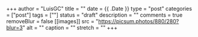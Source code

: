 +++
author = "LuisGC"
title = ""
date = {{ .Date }}
type = "post"
categories = ["post"]
tags = [""]
status = "draft"
description = ""
comments = true
removeBlur = false
[[images]]
  src = "https://picsum.photos/880/280?blur=3"
  alt = ""
  caption = ""
  stretch = ""
+++

<!--
<div class="slider-container">  
  {{< image classes="image slider-item" src="" title="" >}}
  {{< image classes="image slider-item" src="" title="" >}}
  {{< image classes="image slider-item" src="" title="" >}}
  {{< image classes="image slider-item" src="" title="" >}}
</div>  
>
